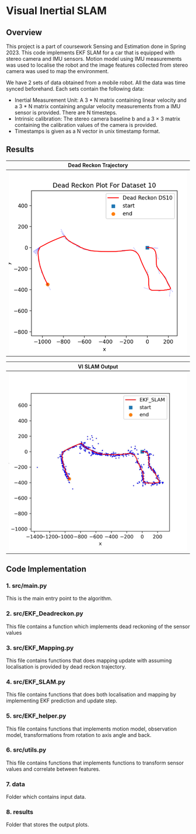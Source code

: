 # Visual Inertial SLAM
## Overview
This project is a part of coursework Sensing and Estimation done in Spring 2023.
This code implements EKF SLAM for a car that is equipped with stereo camera and IMU sensors. Motion model using IMU measurements was used to localise the robot and the image features collected from stereo camera was used to map the environment. 

We have 2 sets of data obtained from a mobile robot. All the data was time synced beforehand. Each sets contain the following data:
- Inertial Measurement Unit: A 3 * N matrix containing linear velocity and a 3 * N matrix containing angular velocity measurements from a IMU sensor is provided. There are N timesteps.
- Intrinsic calibration: The stereo camera baseline b and a 3 × 3 matrix containing the calibration values of the camera is provided.
- Timestamps is given as a N vector in unix timestamp format.

## Results
|           Dead Reckon Trajectory            |
| :-------------------------------------: |
| <img src="results/Dead_Reckon/DeadPlotDs10.png"> |

|           VI SLAM Output            |
| :-------------------------------------: |
| <img src="results/EKF_Slam/SLAM_Output.jpg"> |

## Code Implementation
### 1. src/main.py
This is the main entry point to the algorithm.

### 2. src/EKF_Deadreckon.py
This file contains a function which implements dead reckoning of the sensor values

### 3. src/EKF_Mapping.py
This file contains functions that does mapping update with assuming localisation is provided by dead reckon trajectory.

### 4. src/EKF_SLAM.py
This file contains functions that does both localisation and mapping by implementing EKF prediction and update step.

### 5. src/EKF_helper.py
This file contains functions that implements motion model, observation model, transformations from rotation to axis angle and back.

### 6. src/utils.py
This file contains functions that implements functions to transform sensor values and correlate between features.

### 7. data
Folder which contains input data.

### 8. results
Folder that stores the output plots.
